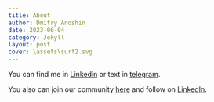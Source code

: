 ```yaml
---
title: About
author: Dmitry Anoshin
date: 2023-06-04
category: Jekyll
layout: post
cover: \assets\surf2.svg
---
```


You can find me in [Linkedin](https://www.linkedin.com/in/dmitryanoshin/) or text in [telegram](https://t.me/dimoobraznii).

You also can join our community [here](https://t.me/surfalytics) and follow on [LinkedIn](https://www.linkedin.com/company/surfalytics/).



